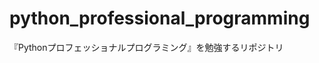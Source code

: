 python_professional_programming
===============================

『Pythonプロフェッショナルプログラミング』を勉強するリポジトリ
